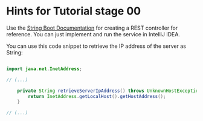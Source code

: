 # Hints for Tutorial stage 00

Use the [String Boot Documentation](https://spring.io/guides/gs/rest-service/) for creating a REST controller for reference. You can just implement and run the service in IntelliJ IDEA.

You can use this code snippet to retrieve the IP address of the server as String:

```java

import java.net.InetAddress;

// (...)

    private String retrieveServerIpAddress() throws UnknownHostException {
        return InetAddress.getLocalHost().getHostAddress();
    }

// (...)
```

